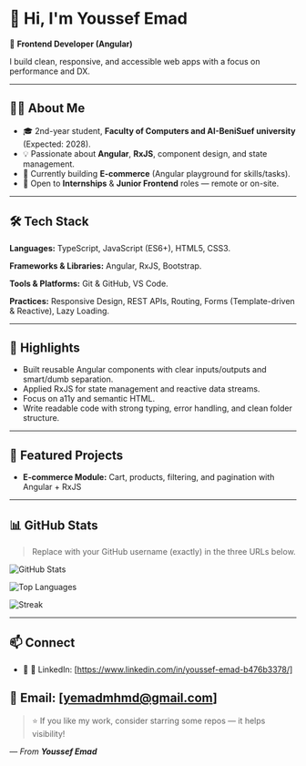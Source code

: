 # 👋 Hi, I'm Youssef Emad

🚀 **Frontend Developer (Angular)**

I build clean, responsive, and accessible web apps with a focus on performance and DX.

---

## 🧑‍💻 About Me

* 🎓 2nd-year student, **Faculty of Computers and AI-BeniSuef university** (Expected: 2028).
* 💡 Passionate about **Angular**, **RxJS**, component design, and state management.
* 🔭 Currently building **E-commerce** (Angular playground for skills/tasks).
* 🤝 Open to **Internships** & **Junior Frontend** roles — remote or on-site.

---

## 🛠 Tech Stack

**Languages:** TypeScript, JavaScript (ES6+), HTML5, CSS3.

**Frameworks & Libraries:** Angular, RxJS, Bootstrap.

**Tools & Platforms:** Git & GitHub, VS Code.

**Practices:** Responsive Design, REST APIs, Routing, Forms (Template-driven & Reactive), Lazy Loading.

---

## 📌 Highlights

* Built reusable Angular components with clear inputs/outputs and smart/dumb separation.
* Applied RxJS for state management and reactive data streams.
* Focus on a11y and semantic HTML.
* Write readable code with strong typing, error handling, and clean folder structure.

---

## 🌟 Featured Projects

* **E‑commerce Module:** Cart, products, filtering, and pagination with Angular + RxJS
---

## 📊 GitHub Stats

> Replace **<USERNAME>** with your GitHub username (exactly) in the three URLs below.
> 
![GitHub Stats](https://github-readme-stats.vercel.app/api?username=yossifemadmhmd&show_icons=true&hide_title=true)

![Top Languages](https://github-readme-stats.vercel.app/api/top-langs/?username=yossifemadmhmd&layout=compact)

![Streak](https://streak-stats.demolab.com?user=yossifemadmhmd)


---

## 📫 Connect

* 💼 💼 LinkedIn: [https://www.linkedin.com/in/youssef-emad-b476b3378/]
  
📧 Email: [yemadmhmd@gmail.com]
---

> ⭐ If you like my work, consider starring some repos — it helps visibility!

— *From **Youssef Emad***
